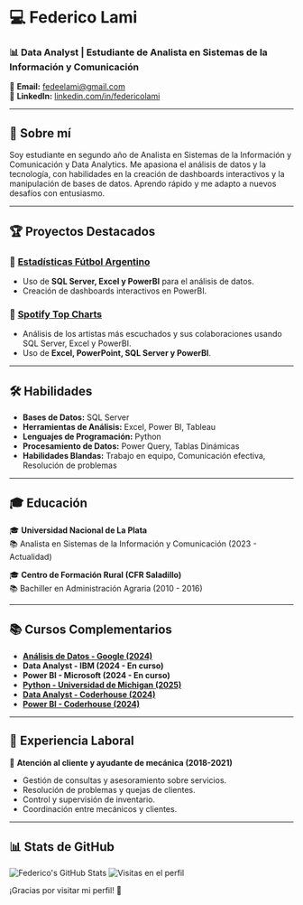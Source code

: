 # 💻 Federico Lami
### 📊 Data Analyst | Estudiante de Analista en Sistemas de la Información y Comunicación

📧 **Email:** fedeelami@gmail.com  
🔗 **LinkedIn:** [linkedin.com/in/federicolami](https://www.linkedin.com/in/federicolami/)  

---

## 🚀 Sobre mí
Soy estudiante en segundo año de Analista en Sistemas de la Información y Comunicación y Data Analytics. Me apasiona el análisis de datos y la tecnología, con habilidades en la creación de dashboards interactivos y la manipulación de bases de datos. Aprendo rápido y me adapto a nuevos desafíos con entusiasmo.

---

## 🏆 Proyectos Destacados

### 📌 [Estadísticas Fútbol Argentino](https://github.com/FedericoLami/futbol-argentino)
- Uso de **SQL Server, Excel y PowerBI** para el análisis de datos.
- Creación de dashboards interactivos en PowerBI.

### 📌 [Spotify Top Charts](https://github.com/FedericoLami/spotify-top-charts)
- Análisis de los artistas más escuchados y sus colaboraciones usando SQL Server, Excel y PowerBI.
- Uso de **Excel, PowerPoint, SQL Server y PowerBI**.

---

## 🛠️ Habilidades

- **Bases de Datos:** SQL Server  
- **Herramientas de Análisis:** Excel, Power BI, Tableau  
- **Lenguajes de Programación:** Python  
- **Procesamiento de Datos:** Power Query, Tablas Dinámicas  
- **Habilidades Blandas:** Trabajo en equipo, Comunicación efectiva, Resolución de problemas

---

## 🎓 Educación

🎓 **Universidad Nacional de La Plata**  
📚 Analista en Sistemas de la Información y Comunicación (2023 - Actualidad)

🎓 **Centro de Formación Rural (CFR Saladillo)**  
📚 Bachiller en Administración Agraria (2010 - 2016)

---

## 📚 Cursos Complementarios
- **[Análisis de Datos - Google (2024)](https://github.com/FedericoLami/Certificados/blob/main/Data%20analisis%20by%20Coursera%20and%20Google.png)**
- **Data Analyst - IBM (2024 - En curso)**
- **Power BI - Microsoft (2024 - En curso)**
- **[Python - Universidad de Michigan (2025)](https://github.com/FedericoLami/Certificados/blob/main/Python%20by%20Coursera%20and%20U.%20Michigan.png)**
- **[Data Analyst - Coderhouse (2024)](https://github.com/FedericoLami/Certificados/blob/main/Data%20Analytics%20by%20Coderhouse.png)**
- **[Power BI - Coderhouse (2024)](https://github.com/FedericoLami/Certificados/blob/main/Certificado%20de%20Power%20BI.png)**

---

## 💼 Experiencia Laboral

🔧 **Atención al cliente y ayudante de mecánica (2018-2021)**  
- Gestión de consultas y asesoramiento sobre servicios.
- Resolución de problemas y quejas de clientes.
- Control y supervisión de inventario.
- Coordinación entre mecánicos y clientes.

---

## 📊 Stats de GitHub
![Federico's GitHub Stats](https://github-readme-stats.vercel.app/api?username=fedeelami&show_icons=true&theme=radical)
![Visitas en el perfil](https://komarev.com/ghpvc/?username=fedeelami&label=Visitas&color=blue&style=flat)


¡Gracias por visitar mi perfil! 🚀


<!--
**FedericoLami/FedericoLami** is a ✨ _special_ ✨ repository because its `README.md` (this file) appears on your GitHub profile.

Here are some ideas to get you started:

- 🔭 I’m currently working on ...
- 🌱 I’m currently learning ...
- 👯 I’m looking to collaborate on ...
- 🤔 I’m looking for help with ...
- 💬 Ask me about ...
- 📫 How to reach me: ...
- 😄 Pronouns: ...
- ⚡ Fun fact: ...
-->
